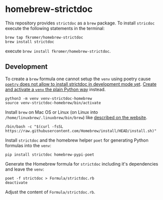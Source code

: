 # homebrew-strictdoc

This repository provides `strictdoc` as a `brew` package. To install
`stricdoc` execute the following statements in the terminal:

```
brew tap fkromer/homebrew-strictdoc
brew install strictdoc
```

execute `brew install fkromer/homebrew-strictdoc`.

## Development

To create a `brew` formula one cannot setup the `venv` using poetry cause
[`poetry` does not allow to install strictdoc in development mode yet](https://github.com/python-poetry/poetry/issues/34).
[Create and activate a `venv` the plain Python way](https://docs.python.org/3/tutorial/venv.html#creating-virtual-environments) instead.

```
python3 -m venv venv-strictdoc-homebrew
source venv-strictdoc-homebrew/bin/activate
```

Install `brew` on Mac OS or Linux (on Linux into `/home/linuxbrew/.linuxbrew/bin/brew`) like [described on the website](https://brew.sh/).

    /bin/bash -c "$(curl -fsSL https://raw.githubusercontent.com/Homebrew/install/HEAD/install.sh)"

Install `strictdoc` and the homebrew helper `poet` for generating Python formulas into the `venv`:

    pip install strictdoc homebrew-pypi-poet

Generate the Homebrew formula for `strictdoc` including it's dependencies and leave the `venv`:

    poet -f strictdoc > Formula/strictdoc.rb
    deactivate

Adjust the content of `Formula/strictdoc.rb`.
